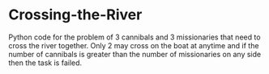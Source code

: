 # Crossing-the-River
Python code for the problem of 3 cannibals and 3 missionaries that need to cross the river together. Only 2 may cross on the boat at anytime and 
if the number of cannibals is greater than the number of missionaries on any side then the task is failed. 
